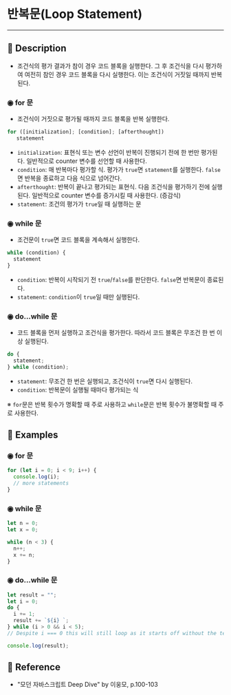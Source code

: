 # 반복문(Loop Statement)
---
## 📌 Description
- 조건식의 평가 결과가 참이 경우 코드 블록을 실행한다. 그 후 조건식을 다시 평가하여 여전히 참인 경우 코드 블록을 다시 실행한다. 이는 조건식이 거짓일 때까지 반복된다.
### ◉ for 문
- 조건식이 거짓으로 평가될 때까지 코드 블록을 반복 실행한다.
```js
for ([initialization]; [condition]; [afterthought])
   statement
```
- `initialization`: 표현식 또는 변수 선언이 반복이 진행되기 전에 한 번만 평가된다. 일반적으로 counter 변수를 선언할 때 사용한다.
- `condition`: 매 반복마다 평가할 식. 평가가 `true`면 `statement`를 실행한다. `false`면 반복을 종료하고 다음 식으로 넘어간다.
- `afterthought`: 반복이 끝나고 평가되는 표현식. 다음 조건식을 평가하기 전에 실행된다. 일반적으로 counter 변수를 증가시킬 때 사용한다. (증감식)
- `statement`: 조건의 평가가 `true`일 때 실행하는 문
### ◉ while 문
- 조건문이 `true`면 코드 블록을 계속해서 실행한다.
```js
while (condition) {
  statement
}
```
- `condition`: 반복이 시작되기 전 `true`/`false`를 판단한다. `false`면 반복문이 종료된다.
- `statement`: `condition`이 `true`일 때만 실행된다.
### ◉ do...while 문
- 코드 블록을 먼저 실행하고 조건식을 평가한다. 따라서 코드 블록은 무조건 한 번 이상 실행된다.
```js
do {
  statement;
} while (condition);
```

- `statement`: 무조건 한 번은 실행되고, 조건식이 `true`면 다시 실행된다.
- `condition`: 반복문이 실행될 때마다 평가되는 식

※ `for`문은 반복 횟수가 명확할 때 주로 사용하고 `while`문은 반복 횟수가 불명확할 때 주로 사용한다.
## 📌 Examples
### ◉ for 문
```js
for (let i = 0; i < 9; i++) {
  console.log(i);
  // more statements
}
```
### ◉ while 문
```js
let n = 0;
let x = 0;

while (n < 3) {
  n++;
  x += n;
}
```
### ◉ do...while 문
```js
let result = "";
let i = 0;
do {
  i += 1;
  result += `${i} `;
} while (i > 0 && i < 5);
// Despite i === 0 this will still loop as it starts off without the test

console.log(result);
```
## 📌 Reference
- "모던 자바스크립트 Deep Dive" by 이웅모, p.100-103
